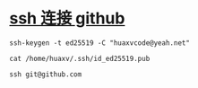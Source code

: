 # [ssh 连接 github]()

``` shell
ssh-keygen -t ed25519 -C "huaxvcode@yeah.net"

cat /home/huaxv/.ssh/id_ed25519.pub

ssh git@github.com
```